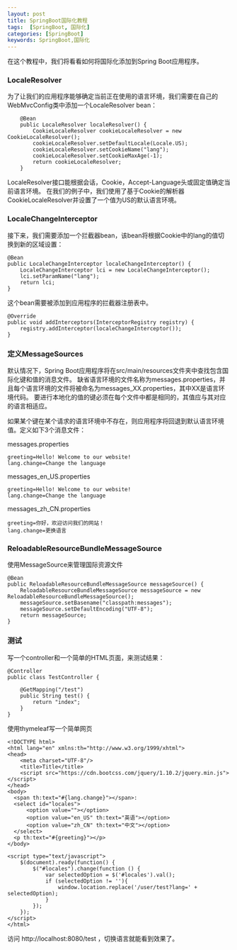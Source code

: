 ```yaml
---
layout: post
title: SpringBoot国际化教程
tags:  [SpringBoot, 国际化]
categories: [SpringBoot]
keywords: SpringBoot,国际化
---
```



在这个教程中，我们将看看如何将国际化添加到Spring Boot应用程序。




### LocaleResolver
为了让我们的应用程序能够确定当前正在使用的语言环境，我们需要在自己的WebMvcConfig类中添加一个LocaleResolver bean：
```
    @Bean
    public LocaleResolver localeResolver() {
        CookieLocaleResolver cookieLocaleResolver = new CookieLocaleResolver();
        cookieLocaleResolver.setDefaultLocale(Locale.US);
        cookieLocaleResolver.setCookieName("lang");
        cookieLocaleResolver.setCookieMaxAge(-1);
        return cookieLocaleResolver;
    }
```

LocaleResolver接口能根据会话，Cookie，Accept-Language头或固定值确定当前语言环境。
在我们的例子中，我们使用了基于Cookie的解析器CookieLocaleResolver并设置了一个值为US的默认语言环境。

### LocaleChangeInterceptor
接下来，我们需要添加一个拦截器bean，该bean将根据Cookie中的lang的值切换到新的区域设置：
```
@Bean
public LocaleChangeInterceptor localeChangeInterceptor() {
    LocaleChangeInterceptor lci = new LocaleChangeInterceptor();
    lci.setParamName("lang");
    return lci;
}
```

这个bean需要被添加到应用程序的拦截器注册表中。
```
@Override
public void addInterceptors(InterceptorRegistry registry) {
    registry.addInterceptor(localeChangeInterceptor());
}
```

### 定义MessageSources
默认情况下，Spring Boot应用程序将在src/main/resources文件夹中查找包含国际化键和值的消息文件。
缺省语言环境的文件名称为messages.properties，并且每个语言环境的文件将被命名为messages_XX.properties，其中XX是语言环境代码。
要进行本地化的值的键必须在每个文件中都是相同的，其值应与其对应的语言相适应。

如果某个键在某个请求的语言环境中不存在，则应用程序将回退到默认语言环境值。定义如下3个消息文件：

messages.properties  
```
greeting=Hello! Welcome to our website!
lang.change=Change the language
```

messages_en_US.properties  
```
greeting=Hello! Welcome to our website!
lang.change=Change the language
```

messages_zh_CN.properties  
```
greeting=你好，欢迎访问我们的网站！
lang.change=更换语言
```

### ReloadableResourceBundleMessageSource
使用MessageSource来管理国际资源文件
```
@Bean
public ReloadableResourceBundleMessageSource messageSource() {
    ReloadableResourceBundleMessageSource messageSource = new ReloadableResourceBundleMessageSource();
    messageSource.setBasename("classpath:messages");
    messageSource.setDefaultEncoding("UTF-8");
    return messageSource;
}
```

### 测试
写一个controller和一个简单的HTML页面，来测试结果：

```
@Controller
public class TestController {

    @GetMapping("/test")
    public String test() {
        return "index";
    }
}
```

使用thymeleaf写一个简单网页
```
<!DOCTYPE html>
<html lang="en" xmlns:th="http://www.w3.org/1999/xhtml">
<head>
    <meta charset="UTF-8"/>
    <title>Title</title>
    <script src="https://cdn.bootcss.com/jquery/1.10.2/jquery.min.js"></script>
</head>
<body>
  <span th:text="#{lang.change}"></span>:
  <select id="locales">
      <option value=""></option>
      <option value="en_US" th:text="英语"></option>
      <option value="zh_CN" th:text="中文"></option>
  </select>
  <p th:text="#{greeting}"></p>
</body>

<script type="text/javascript">
    $(document).ready(function() {
        $("#locales").change(function () {
            var selectedOption = $('#locales').val();
            if (selectedOption != ''){
                window.location.replace('/user/test?lang=' + selectedOption);
            }
        });
    });
</script>
</html>
```

访问 http://localhost:8080/test ，切换语言就能看到效果了。